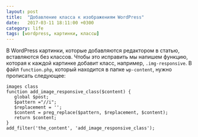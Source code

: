 ```yaml
---
layout: post
title:  "Добавление класса к изображениям WordPress"
date:   2017-03-11 18:11:00 +0300
category: life
tags: [wordpress, картинки, классы]
---
```

<!--more-->
В WordPress картинки, которые добавляются редактором в статью, вставляются без классов. Чтобы это исправить мы напишем функцию, которая к каждой картинке добавит класс, например, <code>.img-responsive</code>. В файл <code>function.php</code>, который находится в папке <code>wp-content</code>, нужно прописать следующее:

<pre><code>images class
function add_image_responsive_class($content) {
   global $post;
   $pattern ="/<img(.*?)class=\"(.*?)\"(.*?)>/i";
   $replacement = '<img$1class="$2 img-responsive"$3>';
   $content = preg_replace($pattern, $replacement, $content);
   return $content;
}
add_filter('the_content', 'add_image_responsive_class');</code></pre>